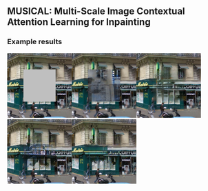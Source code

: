 ## MUSICAL: Multi-Scale Image Contextual Attention Learning for Inpainting


### Example results  

<img src="./results/paris_results/10_input.png" width="150"><img src="./results/paris_results/10_ce.png" width="150"><img src="./results/paris_results/10_glcic.png" width="150"><img src="./results/paris_results/10_sn.png" width="150"><img src="./results/paris_results/10_ours.png" width="150">
